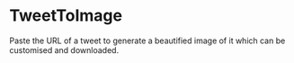 # TweetToImage
Paste the URL of a tweet to generate a beautified image of it which can be customised and downloaded. 
